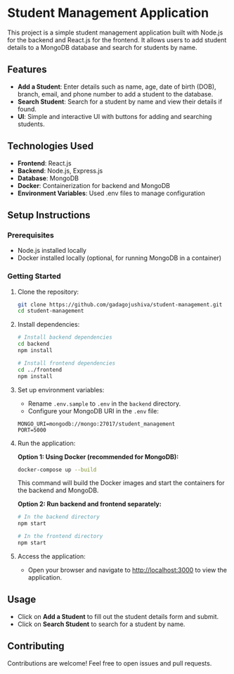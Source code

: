 # Student Management Application

This project is a simple student management application built with Node.js for the backend and React.js for the frontend. It allows users to add student details to a MongoDB database and search for students by name.

## Features
- **Add a Student**: Enter details such as name, age, date of birth (DOB), branch, email, and phone number to add a student to the database.
- **Search Student**: Search for a student by name and view their details if found.
- **UI**: Simple and interactive UI with buttons for adding and searching students.

## Technologies Used
- **Frontend**: React.js
- **Backend**: Node.js, Express.js
- **Database**: MongoDB
- **Docker**: Containerization for backend and MongoDB
- **Environment Variables**: Used .env files to manage configuration

## Setup Instructions

### Prerequisites
- Node.js installed locally
- Docker installed locally (optional, for running MongoDB in a container)

### Getting Started

1. Clone the repository:
    ```bash
    git clone https://github.com/gadagojushiva/student-management.git
    cd student-management
    ```

2. Install dependencies:
    ```bash
    # Install backend dependencies
    cd backend
    npm install

    # Install frontend dependencies
    cd ../frontend
    npm install
    ```

3. Set up environment variables:
    - Rename `.env.sample` to `.env` in the `backend` directory.
    - Configure your MongoDB URI in the `.env` file:
    ```env
    MONGO_URI=mongodb://mongo:27017/student_management
    PORT=5000
    ```

4. Run the application:

    **Option 1: Using Docker (recommended for MongoDB):**
    ```bash
    docker-compose up --build
    ```
    This command will build the Docker images and start the containers for the backend and MongoDB.

    **Option 2: Run backend and frontend separately:**
    ```bash
    # In the backend directory
    npm start

    # In the frontend directory
    npm start
    ```

5. Access the application:
    - Open your browser and navigate to [http://localhost:3000](http://localhost:3000) to view the application.

## Usage
- Click on **Add a Student** to fill out the student details form and submit.
- Click on **Search Student** to search for a student by name.

## Contributing
Contributions are welcome! Feel free to open issues and pull requests.

